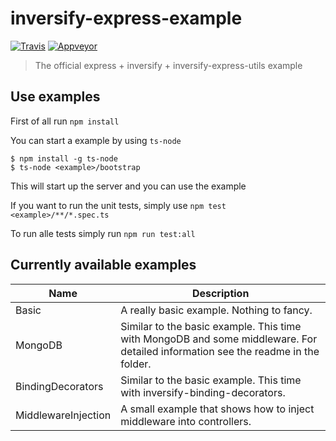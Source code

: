 # inversify-express-example

[![Travis](https://img.shields.io/travis/inversify/inversify-express-example.svg?style=flat-square&label=Travis)](https://travis-ci.org/inversify/inversify-express-example) [![Appveyor](https://img.shields.io/appveyor/ci/remojansen/inversify-express-example.svg?style=flat-square&label=Appveyor)](https://ci.appveyor.com/project/remojansen/inversify-express-example)

>The official express + inversify + inversify-express-utils example

## Use examples

First of all run `npm install`

You can start a example by using `ts-node` 
```
$ npm install -g ts-node
$ ts-node <example>/bootstrap
```
This will start up the server and you can use the example

If you want to run the unit tests, simply use `npm test <example>/**/*.spec.ts`

To run alle tests simply run `npm run test:all`

## Currently available examples

Name    | Description
------- | -------------------------------------------------------------------------------------------------------------------------------
Basic   | A really basic example. Nothing to fancy.
MongoDB | Similar to the basic example. This time with MongoDB and some middleware. For detailed information see the readme in the folder.
BindingDecorators | Similar to the basic example. This time with inversify-binding-decorators.
MiddlewareInjection | A small example that shows how to inject middleware into controllers.